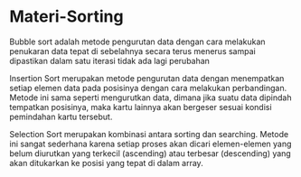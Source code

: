 # Materi-Sorting
Bubble sort adalah metode pengurutan data dengan cara melakukan penukaran data tepat di sebelahnya secara terus menerus 
sampai dipastikan dalam satu iterasi tidak ada lagi perubahan

Insertion Sort merupakan metode pengurutan data dengan menempatkan setiap elemen data pada posisinya dengan cara melakukan perbandingan. 
Metode ini sama seperti mengurutkan data, dimana jika suatu data dipindah tempatkan posisinya, 
maka kartu lainnya akan bergeser sesuai kondisi pemindahan kartu tersebut.

Selection Sort merupakan kombinasi antara sorting dan searching. Metode ini sangat sederhana karena setiap proses 
akan dicari elemen-elemen yang belum diurutkan yang terkecil (ascending) atau terbesar (descending) yang akan ditukarkan ke posisi yang tepat di dalam array.
